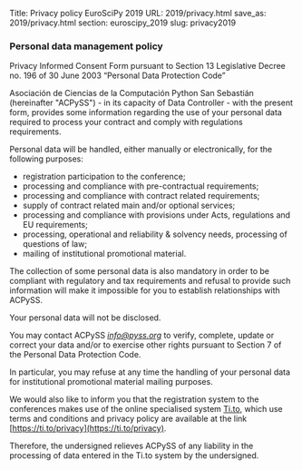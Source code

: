 Title: Privacy policy EuroSciPy 2019
URL: 2019/privacy.html
save_as: 2019/privacy.html
section: euroscipy_2019
slug: privacy2019

### Personal data management policy

Privacy Informed Consent Form 
pursuant to Section 13 Legislative Decree no. 196 of 30 June 2003 “Personal Data Protection Code”

Asociación de Ciencias de la Computación Python San Sebastián (hereinafter "ACPySS") - in its capacity of Data Controller - with the present form, provides some information regarding the use of your personal data required to process your contract and
comply with regulations requirements.

Personal data will be handled, either manually or electronically, for the following purposes:

- registration participation to the conference;
- processing and compliance with pre-contractual requirements;
- processing and compliance with contract related requirements;
- supply of contract related main and/or optional services;
- processing and compliance with provisions under Acts, regulations and EU requirements;
- processing, operational and reliability & solvency needs, processing of questions of law;
- mailing of institutional promotional material.

The collection of some personal data is also mandatory in order to be compliant with regulatory and tax requirements and refusal to provide such information will make it impossible for you to establish relationships with ACPySS.

Your personal data will not be disclosed.

You may contact ACPySS *info@pyss.org* to verify, complete, update or correct your data and/or to exercise other rights pursuant to Section 7 of the Personal Data Protection Code.

In particular, you may refuse at any time the handling of your personal data for institutional promotional material mailing purposes.

We would also like to inform you that the registration system to the conferences makes use of the online specialised system [Ti.to](https://ti.to), which use terms and conditions and privacy policy are available at the link
[https://ti.to/privacy](https://ti.to/privacy). 

Therefore, the undersigned relieves ACPySS of any liability in the processing of data entered in the Ti.to system by the undersigned.
